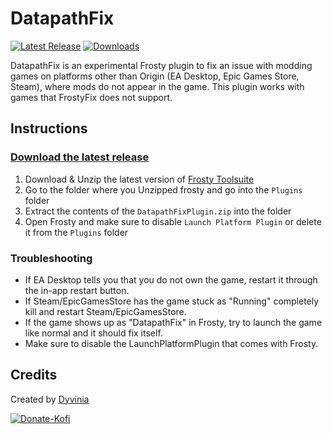 # DatapathFix
[![Latest Release](https://img.shields.io/github/v/release/Dyvinia/DatapathFixPlugin?style=for-the-badge&labelColor=270943&color=8f35e3&label=Release)](https://github.com/Dyvinia/DatapathFixPlugin/releases/latest)
[![Downloads](https://img.shields.io/github/downloads/Dyvinia/DatapathFixPlugin/total?style=for-the-badge&labelColor=270943&color=8f35e3&label=Downloads)](https://github.com/Dyvinia/DatapathFixPlugin/releases)

DatapathFix is an experimental Frosty plugin to fix an issue with modding games on platforms other than Origin (EA Desktop, Epic Games Store, Steam), where mods do not appear in the game. This plugin works with games that FrostyFix does not support.

## Instructions

### [Download the latest release](https://github.com/Dyvinia/DatapathFixPlugin/releases)

1. Download & Unzip the latest version of [Frosty Toolsuite](https://github.com/CadeEvs/FrostyToolsuite/releases)
2. Go to the folder where you Unzipped frosty and go into the `Plugins` folder 
3. Extract the contents of the `DatapathFixPlugin.zip` into the folder
4. Open Frosty and make sure to disable `Launch Platform Plugin` or delete it from the `Plugins` folder

### Troubleshooting
- If EA Desktop tells you that you do not own the game, restart it through the in-app restart button.
- If Steam/EpicGamesStore has the game stuck as "Running" completely kill and restart Steam/EpicGamesStore.
- If the game shows up as "DatapathFix" in Frosty, try to launch the game like normal and it should fix itself.
- Make sure to disable the LaunchPlatformPlugin that comes with Frosty.

## Credits
Created by [Dyvinia](https://twitter.com/Dyvinia)

[![Donate-Kofi](https://ko-fi.com/img/githubbutton_sm.svg)](https://ko-fi.com/J3J63UBHG)
